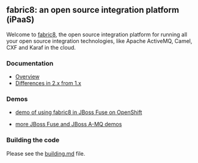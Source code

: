 ## fabric8: an open source integration platform (iPaaS)

Welcome to [fabric8](http://fabric8.io/), the open source integration platform for running all your open source integration technologies, like Apache ActiveMQ, Camel, CXF and Karaf in the cloud.

### Documentation

* [Overview](http://fabric8.io/guide/overview.html)
* [Differences in 2.x from 1.x](http://fabric8.io/guide/v2-changes.html)

### Demos

* <a href="https://vimeo.com/80625940">demo of using fabric8 in JBoss Fuse on OpenShift</a></p>
* <a href="https://vimeo.com/album/2635012">more JBoss Fuse and JBoss A-MQ demos</a>


### Building the code

Please see the [building.md](building.md) file.
